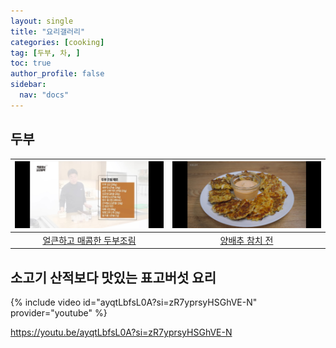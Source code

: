 ```yaml
---
layout: single
title: "요리갤러리"
categories: [cooking]
tag: [두부, 차, ]
toc: true
author_profile: false
sidebar:
  nav: "docs"
---
```


## 두부

| [![얼큰하고 매콤한 두부조림](/images/%EC%96%BC%ED%81%B0%ED%95%98%EA%B3%A0%20%EB%A7%A4%EC%BD%A4%ED%95%9C%20%EB%91%90%EB%B6%80%EC%A1%B0%EB%A6%BC%20%EB%B0%B1%EC%A2%85%EC%9B%90.png)](/images/%EC%96%BC%ED%81%B0%ED%95%98%EA%B3%A0%20%EB%A7%A4%EC%BD%A4%ED%95%9C%20%EB%91%90%EB%B6%80%EC%A1%B0%EB%A6%BC%20%EB%B0%B1%EC%A2%85%EC%9B%90.png) | [![양배추 참치 전](/images/%EC%96%91%EB%B0%B0%EC%B6%94%20%EC%B0%B8%EC%B9%98%20%EC%A0%84.png)](/images/%EC%96%91%EB%B0%B0%EC%B6%94%20%EC%B0%B8%EC%B9%98%20%EC%A0%84.png) |
| :---: | :---: |
| [얼큰하고 매콤한 두부조림](https://youtu.be/Eino3yP-Wk0) | [양배추 참치 전](https://youtu.be/ynlAsAfzWjw) |

## 소고기 산적보다 맛있는 표고버섯 요리
{% include video id="ayqtLbfsL0A?si=zR7yprsyHSGhVE-N" provider="youtube" %}

https://youtu.be/ayqtLbfsL0A?si=zR7yprsyHSGhVE-N
